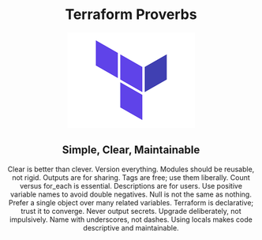 
<div align="center">

# Terraform Proverbs

![terraform_logo](../static/img/terraform-logo.png)

## Simple, Clear, Maintainable

Clear is better than clever.
Version everything.
Modules should be reusable, not rigid.
Outputs are for sharing.
Tags are free; use them liberally.
Count versus for_each is essential.
Descriptions are for users.
Use positive variable names to avoid double negatives.
Null is not the same as nothing.
Prefer a single object over many related variables.
Terraform is declarative; trust it to converge.
Never output secrets.
Upgrade deliberately, not impulsively.
Name with underscores, not dashes.
Using locals makes code descriptive and maintainable.

</div>

